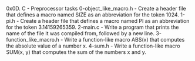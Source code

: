 0x0D. C - Preprocessor tasks
0-object_like_macro.h - Create a header file that defines a macro named SIZE as an abbreviation for the token 1024.
1-pi.h - Create a header file that defines a macro named PI as an abbreviation for the token 3.14159265359.
2-main.c - Write a program that prints the name of the file it was compiled from, followed by a new line.
3-function_like_macro.h - Write a function-like macro ABS(x) that computes the absolute value of a number x.
4-sum.h - Write a function-like macro SUM(x, y) that computes the sum of the numbers x and y.
